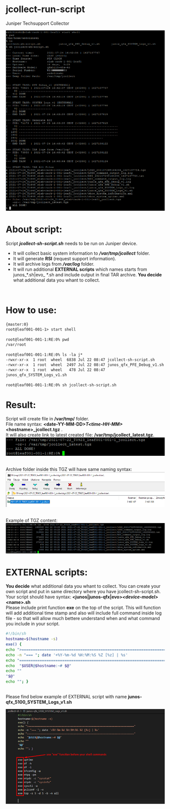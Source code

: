 # jcollect-run-script
Juniper Techsupport Collector


![DEMO](../img/jcollect-sh_1.png)


# About script:
Script <strong><em>jcollect-sh-script.sh</em></strong> needs to be run on Juniper device.<br>
<ul>
<li>It will collect basic system information to <strong><em>/var/tmp/jcollect</em></strong> folder.</li>
<li>It will generate <strong>RSI</strong> (request support information).</li>
<li>It will archive logs from <strong><em>/var/log</em></strong> folder.</li>
<li>It will run additional <strong>EXTERNAL scripts</strong> which names starts from junos_*.sh|evo_ *.sh and include output in final TAR archive. <strong>You decide</strong> what additional data you whant to collect.</li>
</ul>
<br>

# How to use:
```cli
{master:0}
root@leaf001-001-1> start shell

root@leaf001-001-1:RE:0% pwd
/var/root

root@leaf001-001-1:RE:0% ls -la j*
-rwxr-xr-x  1 root  wheel  6838 Jul 22 08:47 jcollect-sh-script.sh
-rwxr-xr-x  1 root  wheel  2497 Jul 22 08:47 junos_qfx_PFE_Debug_v1.sh
-rwxr-xr-x  1 root  wheel   478 Jul 22 08:47 junos_qfx_SYSTEM_Logs_v1.sh

root@leaf001-001-1:RE:0% sh jcollect-sh-script.sh
```

# Result:
Script will create file in <strong>/var/tmp/</strong> folder.<br>
File name syntax: <strong>\<date-YY-MM-DD\>_T\<time-HH-MM\>_\<hostname\>_jcollect.tgz</strong> .<br>
It will also create link to latest created file: <strong>/var/tmp/jcollect_latest.tgz</strong>.<br>
![DEMO](../img/jcollect-sh_2.png)<br><br>

Archive folder inside this TGZ will have same naming syntax:<br>
![DEMO](../img/jcollect-sh_3.png)<br><br>

Example of TGZ content:<br>
![DEMO](../img/jcollect-sh_4.png)


# EXTERNAL scripts:
<strong>You decide</strong> what additional data you whant to collect.<bt>
You can create your own script and put in same directory where you have jcollect-sh-script.sh.<br>
Your script should have syntax:  <strong>\<junos|junos-qfx|evo\>_\<device-model\>_\<name\>.sh</strong><br>
Please include print function <strong>exe</strong> on the top of the script. This will function will add additional time stamp and also will include full command inside log file - so that will allow much bettere understand when and what command you include in your script.<br>

```bash
#!/bin/sh
hostname=$(hostname -s)
exe() {
echo ">======================================================================"
echo -n "=== "; date '+%Y-%m-%d %H:%M:%S %Z [%z] | %s'
echo "======================================================================="
echo  "$USER@$hostname:~# $@"
echo ""
"$@" 
echo ""; }
```

<br>
Please find below example of EXTERNAL script with name <strong>junos-qfx_5100_SYSTEM_Logs_v1.sh</strong><br>

![EXAMPLE](../img/jcollect-sh_5.png)